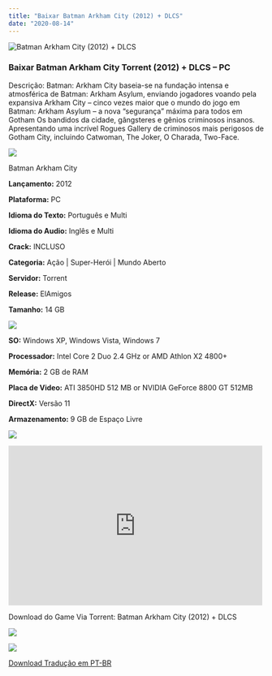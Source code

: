 ```yaml
---
title: "Baixar Batman Arkham City (2012) + DLCS"
date: "2020-08-14"
---
```


![Batman Arkham City (2012) + DLCS](https://1.bp.blogspot.com/-1PgOz22pOHE/XzVprw7ShJI/AAAAAAAABZo/swmzkf2Y_10oDAwoz9FxAKY-hgM6Dst4gCNcBGAsYHQ/s320/poster.jpg "Batman Arkham City (2012) + DLCS")

### Baixar Batman Arkham City Torrent (2012) + DLCS – PC

Descrição: Batman: Arkham City baseia-se na fundação intensa e atmosférica de Batman: Arkham Asylum, enviando jogadores voando pela expansiva Arkham City – cinco vezes maior que o mundo do jogo em Batman: Arkham Asylum – a nova “segurança” máxima para todos em Gotham Os bandidos da cidade, gângsteres e gênios criminosos insanos. Apresentando uma incrível Rogues Gallery de criminosos mais perigosos de Gotham City, incluindo Catwoman, The Joker, O Charada, Two-Face.

![](https://1.bp.blogspot.com/-XIAoZor_ewQ/Xt6k8H1cWZI/AAAAAAAAAi0/oGRR_ah4Rf449lfQQZDiX_22jAu7LLnJACPcBGAYYCw/s400/Bot{a384763efc0343bc154516df87137d254a706e3c5e4872db09a759f4bd7601ea}25C3{a384763efc0343bc154516df87137d254a706e3c5e4872db09a759f4bd7601ea}25A3o{a384763efc0343bc154516df87137d254a706e3c5e4872db09a759f4bd7601ea}2Bde{a384763efc0343bc154516df87137d254a706e3c5e4872db09a759f4bd7601ea}2BInforma{a384763efc0343bc154516df87137d254a706e3c5e4872db09a759f4bd7601ea}25C3{a384763efc0343bc154516df87137d254a706e3c5e4872db09a759f4bd7601ea}25A7{a384763efc0343bc154516df87137d254a706e3c5e4872db09a759f4bd7601ea}25C3{a384763efc0343bc154516df87137d254a706e3c5e4872db09a759f4bd7601ea}25B5es.jpg)

Batman Arkham City

**Lançamento:** 2012

**Plataforma:** PC

**Idioma do Texto:** Português e Multi

**Idioma do Audio:** Inglês e Multi

**Crack:** INCLUSO

**Categoria:** Ação | Super-Herói | Mundo Aberto

**Servidor:** Torrent

**Release:** ElAmigos

**Tamanho:** 14 GB

![](https://1.bp.blogspot.com/-h4INo_OBwls/Xt6lEEMpxNI/AAAAAAAAAi4/JjyyoRDYOagV83dzmOlHFitCwsklVMs6ACPcBGAYYCw/s400/Bot{a384763efc0343bc154516df87137d254a706e3c5e4872db09a759f4bd7601ea}25C3{a384763efc0343bc154516df87137d254a706e3c5e4872db09a759f4bd7601ea}25A3o{a384763efc0343bc154516df87137d254a706e3c5e4872db09a759f4bd7601ea}2Bde{a384763efc0343bc154516df87137d254a706e3c5e4872db09a759f4bd7601ea}2BRequisitos.jpg)

**SO:** Windows XP, Windows Vista, Windows 7

**Processador:** Intel Core 2 Duo 2.4 GHz or AMD Athlon X2 4800+

**Memória:** 2 GB de RAM

**Placa de Video:** ATI 3850HD 512 MB or NVIDIA GeForce 8800 GT 512MB

**DirectX:** Versão 11

**Armazenamento:** 9 GB de Espaço Livre

![](https://1.bp.blogspot.com/-rcYyVsnA81c/Xt6lZMZ2XiI/AAAAAAAAAjA/1MF2KKFyKSoUtwrodSDJRdpQoMNmnHOhwCPcBGAYYCw/s400/Bot{a384763efc0343bc154516df87137d254a706e3c5e4872db09a759f4bd7601ea}25C3{a384763efc0343bc154516df87137d254a706e3c5e4872db09a759f4bd7601ea}25A3o{a384763efc0343bc154516df87137d254a706e3c5e4872db09a759f4bd7601ea}2Bde{a384763efc0343bc154516df87137d254a706e3c5e4872db09a759f4bd7601ea}2BTrailer.jpg)

<iframe allow="accelerometer; autoplay; encrypted-media; gyroscope; picture-in-picture" allowfullscreen frameborder="0" height="315" src="https://www.youtube.com/embed/muCtJsy-d9w" width="500"></iframe>

Download do Game Via Torrent: Batman Arkham City (2012) + DLCS

[![](https://1.bp.blogspot.com/-KEcbu5lXdM0/Xu5yX-HgHDI/AAAAAAAAAsY/bBJ6W14NqC4-Ny_0LiwqQPIkTbYzyURcACPcBGAYYCw/s200/CAPA3.jpg)](https://utorrentmegagames.blogspot.com/p/recomendado.html)

[![](https://1.bp.blogspot.com/-Rkir3Cy7E90/XthUbQKV_OI/AAAAAAAAAgU/q6xV1k8mreQnsOAbeImqH6Qi8ahsN2LpACPcBGAYYCw/s1600/Bot{a384763efc0343bc154516df87137d254a706e3c5e4872db09a759f4bd7601ea}25C3{a384763efc0343bc154516df87137d254a706e3c5e4872db09a759f4bd7601ea}25A3o{a384763efc0343bc154516df87137d254a706e3c5e4872db09a759f4bd7601ea}2Bde{a384763efc0343bc154516df87137d254a706e3c5e4872db09a759f4bd7601ea}2BDownload.jpg)](5ED7B8C5BD33B593D3011E3249A64B0F2400980F&dn=Batman{a384763efc0343bc154516df87137d254a706e3c5e4872db09a759f4bd7601ea}20Arkham{a384763efc0343bc154516df87137d254a706e3c5e4872db09a759f4bd7601ea}20City{a384763efc0343bc154516df87137d254a706e3c5e4872db09a759f4bd7601ea}20GOTY{a384763efc0343bc154516df87137d254a706e3c5e4872db09a759f4bd7601ea}201.1{a384763efc0343bc154516df87137d254a706e3c5e4872db09a759f4bd7601ea}20ElAmigos&tr=udp{a384763efc0343bc154516df87137d254a706e3c5e4872db09a759f4bd7601ea}3a{a384763efc0343bc154516df87137d254a706e3c5e4872db09a759f4bd7601ea}2f{a384763efc0343bc154516df87137d254a706e3c5e4872db09a759f4bd7601ea}2fshubt.net{a384763efc0343bc154516df87137d254a706e3c5e4872db09a759f4bd7601ea}3a2710&tr=http{a384763efc0343bc154516df87137d254a706e3c5e4872db09a759f4bd7601ea}3a{a384763efc0343bc154516df87137d254a706e3c5e4872db09a759f4bd7601ea}2f{a384763efc0343bc154516df87137d254a706e3c5e4872db09a759f4bd7601ea}2fretracker.local{a384763efc0343bc154516df87137d254a706e3c5e4872db09a759f4bd7601ea}2fannounce&tr=http{a384763efc0343bc154516df87137d254a706e3c5e4872db09a759f4bd7601ea}3a{a384763efc0343bc154516df87137d254a706e3c5e4872db09a759f4bd7601ea}2f{a384763efc0343bc154516df87137d254a706e3c5e4872db09a759f4bd7601ea}2ftracker.filetracker.pl{a384763efc0343bc154516df87137d254a706e3c5e4872db09a759f4bd7601ea}3a8089{a384763efc0343bc154516df87137d254a706e3c5e4872db09a759f4bd7601ea}2fannounce&tr=http{a384763efc0343bc154516df87137d254a706e3c5e4872db09a759f4bd7601ea}3a{a384763efc0343bc154516df87137d254a706e3c5e4872db09a759f4bd7601ea}2f{a384763efc0343bc154516df87137d254a706e3c5e4872db09a759f4bd7601ea}2ftracker2.wasabii.com.tw{a384763efc0343bc154516df87137d254a706e3c5e4872db09a759f4bd7601ea}3a6969{a384763efc0343bc154516df87137d254a706e3c5e4872db09a759f4bd7601ea}2fannounce&tr=http{a384763efc0343bc154516df87137d254a706e3c5e4872db09a759f4bd7601ea}3a{a384763efc0343bc154516df87137d254a706e3c5e4872db09a759f4bd7601ea}2f{a384763efc0343bc154516df87137d254a706e3c5e4872db09a759f4bd7601ea}2ftracker.grepler.com{a384763efc0343bc154516df87137d254a706e3c5e4872db09a759f4bd7601ea}3a6969{a384763efc0343bc154516df87137d254a706e3c5e4872db09a759f4bd7601ea}2fannounce&tr=http{a384763efc0343bc154516df87137d254a706e3c5e4872db09a759f4bd7601ea}3a{a384763efc0343bc154516df87137d254a706e3c5e4872db09a759f4bd7601ea}2f{a384763efc0343bc154516df87137d254a706e3c5e4872db09a759f4bd7601ea}2f125.227.35.196{a384763efc0343bc154516df87137d254a706e3c5e4872db09a759f4bd7601ea}3a6969{a384763efc0343bc154516df87137d254a706e3c5e4872db09a759f4bd7601ea}2fannounce&tr=http{a384763efc0343bc154516df87137d254a706e3c5e4872db09a759f4bd7601ea}3a{a384763efc0343bc154516df87137d254a706e3c5e4872db09a759f4bd7601ea}2f{a384763efc0343bc154516df87137d254a706e3c5e4872db09a759f4bd7601ea}2ftracker.tiny-vps.com{a384763efc0343bc154516df87137d254a706e3c5e4872db09a759f4bd7601ea}3a6969{a384763efc0343bc154516df87137d254a706e3c5e4872db09a759f4bd7601ea}2fannounce&tr=http{a384763efc0343bc154516df87137d254a706e3c5e4872db09a759f4bd7601ea}3a{a384763efc0343bc154516df87137d254a706e3c5e4872db09a759f4bd7601ea}2f{a384763efc0343bc154516df87137d254a706e3c5e4872db09a759f4bd7601ea}2f87.248.186.252{a384763efc0343bc154516df87137d254a706e3c5e4872db09a759f4bd7601ea}3a8080{a384763efc0343bc154516df87137d254a706e3c5e4872db09a759f4bd7601ea}2fannounce&tr=http{a384763efc0343bc154516df87137d254a706e3c5e4872db09a759f4bd7601ea}3a{a384763efc0343bc154516df87137d254a706e3c5e4872db09a759f4bd7601ea}2f{a384763efc0343bc154516df87137d254a706e3c5e4872db09a759f4bd7601ea}2f210.244.71.25{a384763efc0343bc154516df87137d254a706e3c5e4872db09a759f4bd7601ea}3a6969{a384763efc0343bc154516df87137d254a706e3c5e4872db09a759f4bd7601ea}2fannounce&tr=http{a384763efc0343bc154516df87137d254a706e3c5e4872db09a759f4bd7601ea}3a{a384763efc0343bc154516df87137d254a706e3c5e4872db09a759f4bd7601ea}2f{a384763efc0343bc154516df87137d254a706e3c5e4872db09a759f4bd7601ea}2f46.4.109.148{a384763efc0343bc154516df87137d254a706e3c5e4872db09a759f4bd7601ea}3a6969{a384763efc0343bc154516df87137d254a706e3c5e4872db09a759f4bd7601ea}2fannounce&tr=udp{a384763efc0343bc154516df87137d254a706e3c5e4872db09a759f4bd7601ea}3a{a384763efc0343bc154516df87137d254a706e3c5e4872db09a759f4bd7601ea}2f{a384763efc0343bc154516df87137d254a706e3c5e4872db09a759f4bd7601ea}2f46.148.18.250{a384763efc0343bc154516df87137d254a706e3c5e4872db09a759f4bd7601ea}3a2710&tr=http{a384763efc0343bc154516df87137d254a706e3c5e4872db09a759f4bd7601ea}3a{a384763efc0343bc154516df87137d254a706e3c5e4872db09a759f4bd7601ea}2f{a384763efc0343bc154516df87137d254a706e3c5e4872db09a759f4bd7601ea}2ftracker.dler.org{a384763efc0343bc154516df87137d254a706e3c5e4872db09a759f4bd7601ea}3a6969{a384763efc0343bc154516df87137d254a706e3c5e4872db09a759f4bd7601ea}2fannounce&tr=udp{a384763efc0343bc154516df87137d254a706e3c5e4872db09a759f4bd7601ea}3a{a384763efc0343bc154516df87137d254a706e3c5e4872db09a759f4bd7601ea}2f{a384763efc0343bc154516df87137d254a706e3c5e4872db09a759f4bd7601ea}2f{a384763efc0343bc154516df87137d254a706e3c5e4872db09a759f4bd7601ea}5b2001{a384763efc0343bc154516df87137d254a706e3c5e4872db09a759f4bd7601ea}3a67c{a384763efc0343bc154516df87137d254a706e3c5e4872db09a759f4bd7601ea}3a28f8{a384763efc0343bc154516df87137d254a706e3c5e4872db09a759f4bd7601ea}3a92{a384763efc0343bc154516df87137d254a706e3c5e4872db09a759f4bd7601ea}3a{a384763efc0343bc154516df87137d254a706e3c5e4872db09a759f4bd7601ea}3a1111{a384763efc0343bc154516df87137d254a706e3c5e4872db09a759f4bd7601ea}3a1{a384763efc0343bc154516df87137d254a706e3c5e4872db09a759f4bd7601ea}5d{a384763efc0343bc154516df87137d254a706e3c5e4872db09a759f4bd7601ea}3a2710&tr=udp{a384763efc0343bc154516df87137d254a706e3c5e4872db09a759f4bd7601ea}3a{a384763efc0343bc154516df87137d254a706e3c5e4872db09a759f4bd7601ea}2f{a384763efc0343bc154516df87137d254a706e3c5e4872db09a759f4bd7601ea}2fipv6.leechers-paradise.org{a384763efc0343bc154516df87137d254a706e3c5e4872db09a759f4bd7601ea}3a6969&tr=udp{a384763efc0343bc154516df87137d254a706e3c5e4872db09a759f4bd7601ea}3a{a384763efc0343bc154516df87137d254a706e3c5e4872db09a759f4bd7601ea}2f{a384763efc0343bc154516df87137d254a706e3c5e4872db09a759f4bd7601ea}2f9.rarbg.com{a384763efc0343bc154516df87137d254a706e3c5e4872db09a759f4bd7601ea}3a2800{a384763efc0343bc154516df87137d254a706e3c5e4872db09a759f4bd7601ea}2fannounce&tr=http{a384763efc0343bc154516df87137d254a706e3c5e4872db09a759f4bd7601ea}3a{a384763efc0343bc154516df87137d254a706e3c5e4872db09a759f4bd7601ea}2f{a384763efc0343bc154516df87137d254a706e3c5e4872db09a759f4bd7601ea}2fannounce.torrentsmd.com{a384763efc0343bc154516df87137d254a706e3c5e4872db09a759f4bd7601ea}3a6969{a384763efc0343bc154516df87137d254a706e3c5e4872db09a759f4bd7601ea}2fannounce&tr=http{a384763efc0343bc154516df87137d254a706e3c5e4872db09a759f4bd7601ea}3a{a384763efc0343bc154516df87137d254a706e3c5e4872db09a759f4bd7601ea}2f{a384763efc0343bc154516df87137d254a706e3c5e4872db09a759f4bd7601ea}2fbt.careland.com.cn{a384763efc0343bc154516df87137d254a706e3c5e4872db09a759f4bd7601ea}3a6969{a384763efc0343bc154516df87137d254a706e3c5e4872db09a759f4bd7601ea}2fannounce&tr=udp{a384763efc0343bc154516df87137d254a706e3c5e4872db09a759f4bd7601ea}3a{a384763efc0343bc154516df87137d254a706e3c5e4872db09a759f4bd7601ea}2f{a384763efc0343bc154516df87137d254a706e3c5e4872db09a759f4bd7601ea}2fexplodie.org{a384763efc0343bc154516df87137d254a706e3c5e4872db09a759f4bd7601ea}3a6969{a384763efc0343bc154516df87137d254a706e3c5e4872db09a759f4bd7601ea}2fannounce&tr=http{a384763efc0343bc154516df87137d254a706e3c5e4872db09a759f4bd7601ea}3a{a384763efc0343bc154516df87137d254a706e3c5e4872db09a759f4bd7601ea}2f{a384763efc0343bc154516df87137d254a706e3c5e4872db09a759f4bd7601ea}2fmgtracker.org{a384763efc0343bc154516df87137d254a706e3c5e4872db09a759f4bd7601ea}3a2710{a384763efc0343bc154516df87137d254a706e3c5e4872db09a759f4bd7601ea}2fannounce&tr=http{a384763efc0343bc154516df87137d254a706e3c5e4872db09a759f4bd7601ea}3a{a384763efc0343bc154516df87137d254a706e3c5e4872db09a759f4bd7601ea}2f{a384763efc0343bc154516df87137d254a706e3c5e4872db09a759f4bd7601ea}2ftracker.tfile.me{a384763efc0343bc154516df87137d254a706e3c5e4872db09a759f4bd7601ea}2fannounce&tr=http{a384763efc0343bc154516df87137d254a706e3c5e4872db09a759f4bd7601ea}3a{a384763efc0343bc154516df87137d254a706e3c5e4872db09a759f4bd7601ea}2f{a384763efc0343bc154516df87137d254a706e3c5e4872db09a759f4bd7601ea}2ftracker.torrenty.org{a384763efc0343bc154516df87137d254a706e3c5e4872db09a759f4bd7601ea}3a6969{a384763efc0343bc154516df87137d254a706e3c5e4872db09a759f4bd7601ea}2fannounce&tr=udp{a384763efc0343bc154516df87137d254a706e3c5e4872db09a759f4bd7601ea}3a{a384763efc0343bc154516df87137d254a706e3c5e4872db09a759f4bd7601ea}2f{a384763efc0343bc154516df87137d254a706e3c5e4872db09a759f4bd7601ea}2ftracker.trackerfix.com{a384763efc0343bc154516df87137d254a706e3c5e4872db09a759f4bd7601ea}3a85{a384763efc0343bc154516df87137d254a706e3c5e4872db09a759f4bd7601ea}2fannounce&tr=http{a384763efc0343bc154516df87137d254a706e3c5e4872db09a759f4bd7601ea}3a{a384763efc0343bc154516df87137d254a706e3c5e4872db09a759f4bd7601ea}2f{a384763efc0343bc154516df87137d254a706e3c5e4872db09a759f4bd7601ea}2fwww.mvgroup.org{a384763efc0343bc154516df87137d254a706e3c5e4872db09a759f4bd7601ea}3a2710{a384763efc0343bc154516df87137d254a706e3c5e4872db09a759f4bd7601ea}2fannounce&tr=udp{a384763efc0343bc154516df87137d254a706e3c5e4872db09a759f4bd7601ea}3a{a384763efc0343bc154516df87137d254a706e3c5e4872db09a759f4bd7601ea}2f{a384763efc0343bc154516df87137d254a706e3c5e4872db09a759f4bd7601ea}2f9.rarbg.com{a384763efc0343bc154516df87137d254a706e3c5e4872db09a759f4bd7601ea}3a2800{a384763efc0343bc154516df87137d254a706e3c5e4872db09a759f4bd7601ea}2fannounce&tr=udp{a384763efc0343bc154516df87137d254a706e3c5e4872db09a759f4bd7601ea}3a{a384763efc0343bc154516df87137d254a706e3c5e4872db09a759f4bd7601ea}2f{a384763efc0343bc154516df87137d254a706e3c5e4872db09a759f4bd7601ea}2f9.rarbg.me{a384763efc0343bc154516df87137d254a706e3c5e4872db09a759f4bd7601ea}3a2780{a384763efc0343bc154516df87137d254a706e3c5e4872db09a759f4bd7601ea}2fannounce&tr=udp{a384763efc0343bc154516df87137d254a706e3c5e4872db09a759f4bd7601ea}3a{a384763efc0343bc154516df87137d254a706e3c5e4872db09a759f4bd7601ea}2f{a384763efc0343bc154516df87137d254a706e3c5e4872db09a759f4bd7601ea}2f9.rarbg.to{a384763efc0343bc154516df87137d254a706e3c5e4872db09a759f4bd7601ea}3a2720{a384763efc0343bc154516df87137d254a706e3c5e4872db09a759f4bd7601ea}2fannounce&tr=udp{a384763efc0343bc154516df87137d254a706e3c5e4872db09a759f4bd7601ea}3a{a384763efc0343bc154516df87137d254a706e3c5e4872db09a759f4bd7601ea}2f{a384763efc0343bc154516df87137d254a706e3c5e4872db09a759f4bd7601ea}2fcoppersurfer.tk{a384763efc0343bc154516df87137d254a706e3c5e4872db09a759f4bd7601ea}3a6969{a384763efc0343bc154516df87137d254a706e3c5e4872db09a759f4bd7601ea}2fannounce&tr=udp{a384763efc0343bc154516df87137d254a706e3c5e4872db09a759f4bd7601ea}3a{a384763efc0343bc154516df87137d254a706e3c5e4872db09a759f4bd7601ea}2f{a384763efc0343bc154516df87137d254a706e3c5e4872db09a759f4bd7601ea}2fexodus.desync.com{a384763efc0343bc154516df87137d254a706e3c5e4872db09a759f4bd7601ea}3a6969{a384763efc0343bc154516df87137d254a706e3c5e4872db09a759f4bd7601ea}2fannounce&tr=http{a384763efc0343bc154516df87137d254a706e3c5e4872db09a759f4bd7601ea}3a{a384763efc0343bc154516df87137d254a706e3c5e4872db09a759f4bd7601ea}2f{a384763efc0343bc154516df87137d254a706e3c5e4872db09a759f4bd7601ea}2fglotorrents.pw{a384763efc0343bc154516df87137d254a706e3c5e4872db09a759f4bd7601ea}3a80{a384763efc0343bc154516df87137d254a706e3c5e4872db09a759f4bd7601ea}2fannounce&tr=udp{a384763efc0343bc154516df87137d254a706e3c5e4872db09a759f4bd7601ea}3a{a384763efc0343bc154516df87137d254a706e3c5e4872db09a759f4bd7601ea}2f{a384763efc0343bc154516df87137d254a706e3c5e4872db09a759f4bd7601ea}2fopen.demonii.com{a384763efc0343bc154516df87137d254a706e3c5e4872db09a759f4bd7601ea}3a1337{a384763efc0343bc154516df87137d254a706e3c5e4872db09a759f4bd7601ea}2fannounce&tr=udp{a384763efc0343bc154516df87137d254a706e3c5e4872db09a759f4bd7601ea}3a{a384763efc0343bc154516df87137d254a706e3c5e4872db09a759f4bd7601ea}2f{a384763efc0343bc154516df87137d254a706e3c5e4872db09a759f4bd7601ea}2ftracker.coppersurfer.tk{a384763efc0343bc154516df87137d254a706e3c5e4872db09a759f4bd7601ea}3a6969{a384763efc0343bc154516df87137d254a706e3c5e4872db09a759f4bd7601ea}2fannounce&tr=udp{a384763efc0343bc154516df87137d254a706e3c5e4872db09a759f4bd7601ea}3a{a384763efc0343bc154516df87137d254a706e3c5e4872db09a759f4bd7601ea}2f{a384763efc0343bc154516df87137d254a706e3c5e4872db09a759f4bd7601ea}2ftracker.glotorrents.com{a384763efc0343bc154516df87137d254a706e3c5e4872db09a759f4bd7601ea}3a6969{a384763efc0343bc154516df87137d254a706e3c5e4872db09a759f4bd7601ea}2fannounce&tr=udp{a384763efc0343bc154516df87137d254a706e3c5e4872db09a759f4bd7601ea}3a{a384763efc0343bc154516df87137d254a706e3c5e4872db09a759f4bd7601ea}2f{a384763efc0343bc154516df87137d254a706e3c5e4872db09a759f4bd7601ea}2ftracker.leechers-paradise.org{a384763efc0343bc154516df87137d254a706e3c5e4872db09a759f4bd7601ea}3a6969{a384763efc0343bc154516df87137d254a706e3c5e4872db09a759f4bd7601ea}2fannounce&tr=udp{a384763efc0343bc154516df87137d254a706e3c5e4872db09a759f4bd7601ea}3a{a384763efc0343bc154516df87137d254a706e3c5e4872db09a759f4bd7601ea}2f{a384763efc0343bc154516df87137d254a706e3c5e4872db09a759f4bd7601ea}2ftracker.openbittorrent.com{a384763efc0343bc154516df87137d254a706e3c5e4872db09a759f4bd7601ea}3a80{a384763efc0343bc154516df87137d254a706e3c5e4872db09a759f4bd7601ea}2fannounce&tr=udp{a384763efc0343bc154516df87137d254a706e3c5e4872db09a759f4bd7601ea}3a{a384763efc0343bc154516df87137d254a706e3c5e4872db09a759f4bd7601ea}2f{a384763efc0343bc154516df87137d254a706e3c5e4872db09a759f4bd7601ea}2ftracker.opentrackr.org{a384763efc0343bc154516df87137d254a706e3c5e4872db09a759f4bd7601ea}3a1337{a384763efc0343bc154516df87137d254a706e3c5e4872db09a759f4bd7601ea}2fannounce&tr=udp{a384763efc0343bc154516df87137d254a706e3c5e4872db09a759f4bd7601ea}3a{a384763efc0343bc154516df87137d254a706e3c5e4872db09a759f4bd7601ea}2f{a384763efc0343bc154516df87137d254a706e3c5e4872db09a759f4bd7601ea}2ftracker.publicbt.com{a384763efc0343bc154516df87137d254a706e3c5e4872db09a759f4bd7601ea}3a80{a384763efc0343bc154516df87137d254a706e3c5e4872db09a759f4bd7601ea}2fannounce&tr=udp{a384763efc0343bc154516df87137d254a706e3c5e4872db09a759f4bd7601ea}3a{a384763efc0343bc154516df87137d254a706e3c5e4872db09a759f4bd7601ea}2f{a384763efc0343bc154516df87137d254a706e3c5e4872db09a759f4bd7601ea}2ftracker4.piratux.com{a384763efc0343bc154516df87137d254a706e3c5e4872db09a759f4bd7601ea}3a6969{a384763efc0343bc154516df87137d254a706e3c5e4872db09a759f4bd7601ea}2fannounce&tr=udp{a384763efc0343bc154516df87137d254a706e3c5e4872db09a759f4bd7601ea}3a{a384763efc0343bc154516df87137d254a706e3c5e4872db09a759f4bd7601ea}2f{a384763efc0343bc154516df87137d254a706e3c5e4872db09a759f4bd7601ea}2fpublic.popcorn-tracker.org{a384763efc0343bc154516df87137d254a706e3c5e4872db09a759f4bd7601ea}3a6969{a384763efc0343bc154516df87137d254a706e3c5e4872db09a759f4bd7601ea}2fannounce)

[Download Tradução em PT-BR](https://www.mediafire.com/file/2gff59a8414bk3m/Tradu{a384763efc0343bc154516df87137d254a706e3c5e4872db09a759f4bd7601ea}25C3{a384763efc0343bc154516df87137d254a706e3c5e4872db09a759f4bd7601ea}25A7{a384763efc0343bc154516df87137d254a706e3c5e4872db09a759f4bd7601ea}25C3{a384763efc0343bc154516df87137d254a706e3c5e4872db09a759f4bd7601ea}25A3o_Batman_Arkham_City.rar/file)
